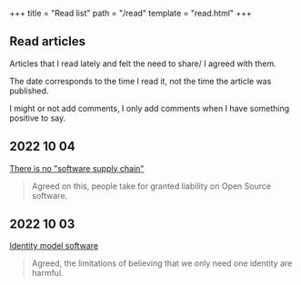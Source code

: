 +++
title = "Read list"
path = "/read"
template = "read.html"
+++

## Read articles

Articles that I read lately and felt the need to share/ I agreed with them.

The date corresponds to the time I read it, not the time the article was published.

I might or not add comments, I only add comments when I have something positive to say.

## 2022 10 04
[There is no "software supply chain"](https://iliana.fyi/blog/software-supply-chain/)

> Agreed on this, people take for granted liability on Open Source software.

## 2022 10 03
[Identity model software](https://xeiaso.net/blog/identity-model-software-2021-01-31)

> Agreed, the limitations of believing that we only need one identity are harmful.
